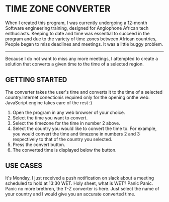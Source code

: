 # TIME ZONE CONVERTER

When I created this program, I was currently undergoing a 12-month Software engineering training, designed for Anglophone African tech enthusiasts. Keeping to date and time was essential to succeed in the program and due to the variety of time zones between African countries, People began to miss deadlines and meetings. It was a little buggy problem.

***

Because I do not want to miss any more meetings, I attempted to create a solution that converts a given time to the time of a selected region.

## GETTING STARTED

The converter takes the user's time and converts it to the time of a selected country.Internet conectionis required only for the opening onthe web. JavaScript engine takes care of the rest :)

1. Open the program in any web browser of your choice.
2. Select the time you want to convert.
3. Select the timezone for the time in number 2 above.
4. Select the country you would like to convert the time to. For example, you would convert the time and timezone in numbers 2 and 3 respectively to that of the country you selected.
5. Press the convert button.
6. The converted time is displayed below the button.

## USE CASES

It's Monday, I just received a push notification on slack about a meeting scheduled to hold at 13:30 WET.
Holy sheet, what is WET? Panic Panic. 
Panic no more brethren, the T-Z converter is here. Just select the name of your country and I would give you an accurate converted time. 
